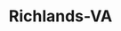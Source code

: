---
title: Richlands-VA
slug: richlands-va
f_state:
- cms/state/virginia.md
f_locations:
- cms/payday-loan/1st-choice-cash-advance-57.md
- cms/payday-loan/cash-to-pay-day-8762.md
- cms/payday-loan/check-into-cash-12511.md
- cms/payday-loan/check-into-cash-of-virginia-13643.md
- cms/payday-loan/express-check-advance-16925.md
- cms/payday-loan/express-check-advance-17067.md
- cms/payday-loan/flexcheck-cash-advance-center-18693.md
- cms/payday-loan/urgent-money-service-28307.md
updated-on: '2024-05-30T13:41:28.615Z'
created-on: '2024-05-30T13:41:28.615Z'
published-on: '2024-05-30T13:54:32.469Z'
f_city: Richlands
layout: '[city].html'
tags: city
---